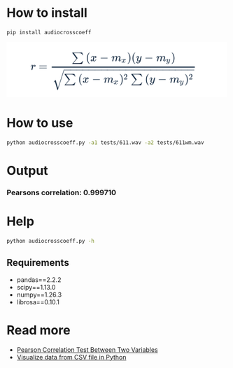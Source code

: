 # How to install

```bash
pip install audiocrosscoeff
```

![](https://raw.githubusercontent.com/tonypithony/audiocrosscoeff/main/justcorr/formula6.png)


# How to use

```bash
python audiocrosscoeff.py -a1 tests/611.wav -a2 tests/611wm.wav
```

# Output

### Pearsons correlation: 0.999710


# Help

```bash
python audiocrosscoeff.py -h
```

## Requirements

* pandas==2.2.2
* scipy==1.13.0
* numpy==1.26.3
* librosa==0.10.1

# Read more

* [Pearson Correlation Test Between Two Variables](https://www.geeksforgeeks.org/python-pearson-correlation-test-between-two-variables/)
* [Visualize data from CSV file in Python](https://www.geeksforgeeks.org/visualize-data-from-csv-file-in-python/)
